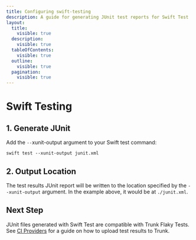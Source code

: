```yaml
---
title: Configuring swift-testing
description: A guide for generating JUnit test reports for Swift Test
layout:
  title:
    visible: true
  description:
    visible: true
  tableOfContents:
    visible: true
  outline:
    visible: true
  pagination:
    visible: true
---
```


# Swift Testing

## 1. Generate JUnit

Add the `--`xunit-output argument to your Swift test command:

```shell
swift test --xunit-output junit.xml
```

## 2. Output Location

The test results JUnit report will be written to the location specified by the `--xunit-output` argument. In the example above, it would be at `./junit.xml`.

## Next Step

JUnit files generated with Swift Test are compatible with Trunk Flaky Tests. See [CI Providers](https://docs.trunk.io/flaky-tests/ci-providers) for a guide on how to upload test results to Trunk.
